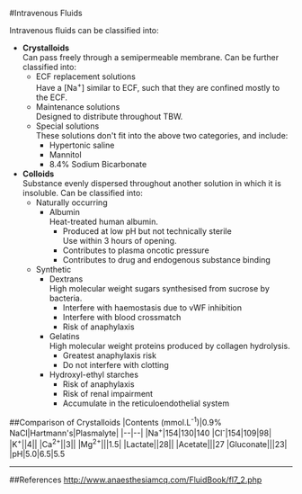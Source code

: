#Intravenous Fluids

Intravenous fluids can be classified into:
* **Crystalloids**  
Can pass freely through a semipermeable membrane. Can be further classified into:
    * ECF replacement solutions  
    Have a [Na<sup>+</sup>] similar to ECF, such that they are confined mostly to the ECF.
    * Maintenance solutions  
    Designed to distribute throughout TBW.
    * Special solutions  
    These solutions don't fit into the above two categories, and include:
        * Hypertonic saline
        * Mannitol
        * 8.4% Sodium Bicarbonate
* **Colloids**  
Substance evenly dispersed throughout another solution in which it is insoluble. Can be classified into:
    * Naturally occurring
        * Albumin  
        Heat-treated human albumin.
            * Produced at low pH but not technically sterile  
            Use within 3 hours of opening.
            * Contributes to plasma oncotic pressure
            * Contributes to drug and endogenous substance binding
    * Synthetic
        * Dextrans  
        High molecular weight sugars synthesised from sucrose by bacteria.  
            * Interfere with haemostasis due to vWF inhibition
            * Interfere with blood crossmatch
            * Risk of anaphylaxis
        * Gelatins  
        High molecular weight proteins produced by collagen hydrolysis.
            * Greatest anaphylaxis risk
            * Do not interfere with clotting
        * Hydroxyl-ethyl starches
            * Risk of anaphylaxis
            * Risk of renal impairment
            * Accumulate in the reticuloendothelial system
            

##Comparison of Crystalloids
|Contents (mmol.L<sup>-1</sup>)|0.9% NaCl|Hartmann's|Plasmalyte|
|--|--|
|Na<sup>+</sup>|154|130|140
|Cl<sup>-</sup>|154|109|98|
|K<sup>+</sup>||4||
|Ca<sup>2+</sup>||3||
|Mg<sup>2+</sup>|||1.5|
|Lactate||28||
|Acetate|||27
|Gluconate|||23|
|pH|5.0|6.5|5.5


---
##References
http://www.anaesthesiamcq.com/FluidBook/fl7_2.php